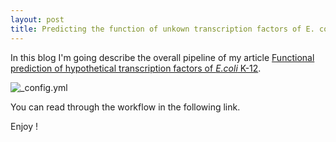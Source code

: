 ```yaml
---
layout: post
title: Predicting the function of unkown transcription factors of E. coli K-12, behind the article 
---
```


In this blog I'm going describe the overall pipeline of my article [Functional prediction of hypothetical transcription factors of *E.coli* K-12](https://www.sciencedirect.com/science/article/pii/S2001037017301083).

![_config.yml]({{_site.baseurl_}}/images/Graphical_abstract_post_arti.png)

You can read through the workflow in the following link. 

Enjoy ! 

